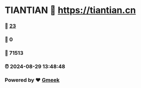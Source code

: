 # TIANTIAN :link: https://tiantian.cn 
### :page_facing_up: [23](https://tiantian.cn/tag.html) 
### :speech_balloon: 0 
### :hibiscus: 71513 
### :alarm_clock: 2024-08-29 13:48:48 
### Powered by :heart: [Gmeek](https://github.com/Meekdai/Gmeek)
